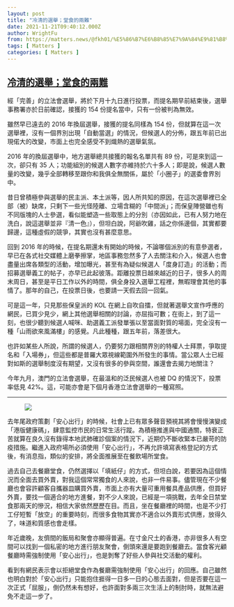 ```yaml
---
layout: post
title: "冷清的選舉；堂食的兩難"
date: 2021-11-21T09:40:12.000Z
author: WrightFu
from: https://matters.news/@fkh01/%E5%86%B7%E6%B8%85%E7%9A%84%E9%81%B8%E8%88%89-%E5%A0%82%E9%A3%9F%E7%9A%84%E5%85%A9%E9%9B%A3-bafyreif7vvcjnwkfchh3aphfiw56znirjo47dxmio2hcmd7hjpascgzbwe
tags: [ Matters ]
categories: [ Matters ]
---
```

<!--1637487612000-->
[冷清的選舉；堂食的兩難](https://matters.news/@fkh01/%E5%86%B7%E6%B8%85%E7%9A%84%E9%81%B8%E8%88%89-%E5%A0%82%E9%A3%9F%E7%9A%84%E5%85%A9%E9%9B%A3-bafyreif7vvcjnwkfchh3aphfiw56znirjo47dxmio2hcmd7hjpascgzbwe)
------

<div>
<p>經「完善」的立法會選舉，將於下月十九日進行投票，而提名期早前結束後，選舉事務署亦於日前確認，接獲的 154 份提名當中，只有一份被判為無效。</p><p>雖然早已遠去的 2016 年換屆選舉，接獲的提名同樣為 154 份，但就算在這一次選舉裡，沒有一個界別出現「自動當選」的情況，但候選人的分佈，跟五年前已出現偌大的改變，市面上也完全感受不到熾熱的選舉氣氛。</p><p>2016 年的換屆選舉中，地方選舉總共接獲的報名名單共有 89 份，可是來到這一次，卻只有 35 人；功能組別的候選人數字亦維持於六十多人；即是說，候選人數量的改變，幾乎全部轉移至跟你和我俱全無關係，屬於「小圈子」的選委會界別中。</p><p>昔日曾積極參與選舉的民主派、本土派等，因人所共知的原因，在這次選舉裡已全部（被）缺席，只剩下一些光怪陸離、立場含糊的「中間派」；而保皇陣營雖也有不同版塊的人士參選，看似能塑造一些取態上的分別（亦因如此，已有人努力地在洗白，說這選舉並非『清一色』），但坦白說，阿爺吹雞，話之你係邊個，其實都要歸邊，這種虛假的競爭，其實也沒有甚麼意思。</p><p>回到 2016 年的時候，在提名期還未有開始的時候，不論哪個派別的有意參選者，早已在各式社交媒體上磨拳擦掌，地區事務忽然多了人去關注和介入，候選人也會盡量出席各類型的活動，增加曝光，甚至有為疑似候選人「度身訂造」的活動；而招募選舉義工的帖子，亦早已此起彼落。距離投票日越來越近的日子，很多人的周末周日，甚至是平日工作以外的時間，俱全身投入選舉工程裡，無暇理會其他的事情了。那年的自己，在投票日後，也要請一天假去回一回氣。</p><p>可是這一年，只見那些保皇派的 KOL 在網上自吹自擂，但就著選舉文宣作呼應的網民，已買少見少，網上其他選舉相關的討論，亦屈指可數；在街上，到了這一刻，也很少聽到候選人喊咪、助選義工派發單張以至當面對質的場面，完全沒有一種「山雨欲來風滿樓」的感覺。凡此種種，跟五年前，落差很大。</p><p>也許如某些人所說，所謂的候選人，仍要努力跟相關界別的特權人士拜票，爭取提名和「入場券」，但這些都是普羅大眾視線範圍外所發生的事情。當公眾人士已經對如斯的選舉制度沒有期望，又沒有很多的參與空間，誰還會去揭力地關注？</p><p>今年九月，澳門的立法會選舉，在最溫和的泛民候選人也被 DQ 的情況下，投票率低見 42%。這，可能亦會是下個月香港立法會選舉的一種寫照。</p><hr><figure class="image"><img src="https://assets.matters.news/embed/f11a03db-ea65-4b2d-8419-c81caea26ec5.jpeg" data-asset-id="f11a03db-ea65-4b2d-8419-c81caea26ec5" referrerpolicy="no-referrer"><figcaption><span></span></figcaption></figure><p>去年尾政府策劃「安心出行」的時候，社會上已有眾多聲音預視其將會慢慢演變成「港版健康碼」，肆意監控市民的日常生活行蹤。為積極推進與中國通關，特衰正苦就算在良久沒有錄得本地武肺確診個案的情況下，近期仍不斷收緊本已嚴苛的防疫措施。繼進入政府場所必須使用「安心出行」，不再允許填寫表格登記的方式後，有消息指，類似的安排，將全面推展至在餐飲場所堂食。</p><p>過去自己去餐廳堂食，仍然選擇以「填紙仔」的方式，但坦白說，若要因為這個情況而全面去買外賣，對我這個常常獨食的人來說，也非一件易事。儘管現在不少餐廳也會容許顧客自攜器皿購買外賣，市面上亦有大量可重用餐具產品供應，但買好外賣，要找一個適合的地方進餐，對不少人來說，已經是一項挑戰，去年全日禁堂食那兩天的慘況，相信大家依然歷歷在目。而且，坐在餐廳裡的時間，也是不少打工仔短暫「放空」的重要時刻，而很多食物其實亦不適合以外賣形式供應，放得久了，味道和質感也會走樣。</p><p>年近歲晚，友儕間的飯局和聚會亦顯得普遍。在寸金尺土的香港，亦非很多人有空間可以找到一個私密的地方進行朋友聚會，倒頭來還是要跑到餐廳去。當食客光顧餐廳時需強制使用「安心出行」，也是剝奪了好些人參與社交活動的權利。</p><p>看到有網民表示會以拒絕堂食作為餐廳需強制使用「安心出行」的回應。自己雖然也明白對於「安心出行」只能抱住捱得一日多一日的心態去面對，但是否要在這一次正式「屈服」，倒仍然未有想好，也許面對多兩三次生活上的制肘時，就無法避免不走這一步了。</p>
</div>
